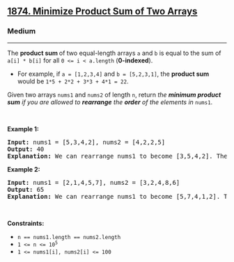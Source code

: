 <h2><a href="https://leetcode.com/problems/minimize-product-sum-of-two-arrays/">1874. Minimize Product Sum of Two Arrays</a></h2><h3>Medium</h3><hr><div style="user-select: auto;"><p style="user-select: auto;">The <b style="user-select: auto;">product sum </b>of two equal-length arrays <code style="user-select: auto;">a</code> and <code style="user-select: auto;">b</code> is equal to the sum of <code style="user-select: auto;">a[i] * b[i]</code> for all <code style="user-select: auto;">0 &lt;= i &lt; a.length</code> (<strong style="user-select: auto;">0-indexed</strong>).</p>

<ul style="user-select: auto;">
	<li style="user-select: auto;">For example, if <code style="user-select: auto;">a = [1,2,3,4]</code> and <code style="user-select: auto;">b = [5,2,3,1]</code>, the <strong style="user-select: auto;">product sum</strong> would be <code style="user-select: auto;">1*5 + 2*2 + 3*3 + 4*1 = 22</code>.</li>
</ul>

<p style="user-select: auto;">Given two arrays <code style="user-select: auto;">nums1</code> and <code style="user-select: auto;">nums2</code> of length <code style="user-select: auto;">n</code>, return <em style="user-select: auto;">the <strong style="user-select: auto;">minimum product sum</strong> if you are allowed to <strong style="user-select: auto;">rearrange</strong> the <strong style="user-select: auto;">order</strong> of the elements in </em><code style="user-select: auto;">nums1</code>.&nbsp;</p>

<p style="user-select: auto;">&nbsp;</p>
<p style="user-select: auto;"><strong style="user-select: auto;">Example 1:</strong></p>

<pre style="user-select: auto;"><strong style="user-select: auto;">Input:</strong> nums1 = [5,3,4,2], nums2 = [4,2,2,5]
<strong style="user-select: auto;">Output:</strong> 40
<strong style="user-select: auto;">Explanation:</strong>&nbsp;We can rearrange nums1 to become [3,5,4,2]. The product sum of [3,5,4,2] and [4,2,2,5] is 3*4 + 5*2 + 4*2 + 2*5 = 40.
</pre>

<p style="user-select: auto;"><strong style="user-select: auto;">Example 2:</strong></p>

<pre style="user-select: auto;"><strong style="user-select: auto;">Input:</strong> nums1 = [2,1,4,5,7], nums2 = [3,2,4,8,6]
<strong style="user-select: auto;">Output:</strong> 65
<strong style="user-select: auto;">Explanation: </strong>We can rearrange nums1 to become [5,7,4,1,2]. The product sum of [5,7,4,1,2] and [3,2,4,8,6] is 5*3 + 7*2 + 4*4 + 1*8 + 2*6 = 65.
</pre>

<p style="user-select: auto;">&nbsp;</p>
<p style="user-select: auto;"><strong style="user-select: auto;">Constraints:</strong></p>

<ul style="user-select: auto;">
	<li style="user-select: auto;"><code style="user-select: auto;">n == nums1.length == nums2.length</code></li>
	<li style="user-select: auto;"><code style="user-select: auto;">1 &lt;= n &lt;= 10<sup style="user-select: auto;">5</sup></code></li>
	<li style="user-select: auto;"><code style="user-select: auto;">1 &lt;= nums1[i], nums2[i] &lt;= 100</code></li>
</ul></div>